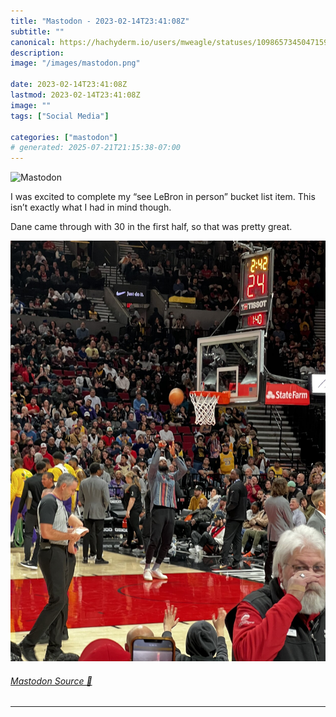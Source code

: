 ```yaml
---
title: "Mastodon - 2023-02-14T23:41:08Z"
subtitle: ""
canonical: https://hachyderm.io/users/mweagle/statuses/109865734504715992
description:
image: "/images/mastodon.png"

date: 2023-02-14T23:41:08Z
lastmod: 2023-02-14T23:41:08Z
image: ""
tags: ["Social Media"]

categories: ["mastodon"]
# generated: 2025-07-21T21:15:38-07:00
---
```

![Mastodon](/images/mastodon.png)

<p>I was excited to complete my “see LeBron in person” bucket list item. This isn’t exactly what I had in mind though. </p><p>Dane came through with 30 in the first half, so that was pretty great.</p>

![](d08e771b4d51794e.jpeg)

###### [Mastodon Source 🐘](https://hachyderm.io/@mweagle/109865734504715992)

___
